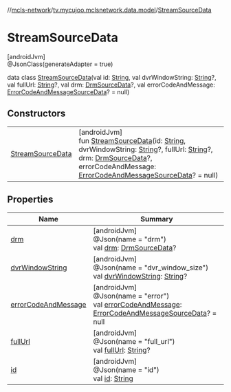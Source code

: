 //[mcls-network](../../../index.md)/[tv.mycujoo.mclsnetwork.data.model](../index.md)/[StreamSourceData](index.md)

# StreamSourceData

[androidJvm]\
@JsonClass(generateAdapter = true)

data class [StreamSourceData](index.md)(val id: [String](https://kotlinlang.org/api/latest/jvm/stdlib/kotlin/-string/index.html), val dvrWindowString: [String](https://kotlinlang.org/api/latest/jvm/stdlib/kotlin/-string/index.html)?, val fullUrl: [String](https://kotlinlang.org/api/latest/jvm/stdlib/kotlin/-string/index.html)?, val drm: [DrmSourceData](../-drm-source-data/index.md)?, val errorCodeAndMessage: [ErrorCodeAndMessageSourceData](../-error-code-and-message-source-data/index.md)? = null)

## Constructors

| | |
|---|---|
| [StreamSourceData](-stream-source-data.md) | [androidJvm]<br>fun [StreamSourceData](-stream-source-data.md)(id: [String](https://kotlinlang.org/api/latest/jvm/stdlib/kotlin/-string/index.html), dvrWindowString: [String](https://kotlinlang.org/api/latest/jvm/stdlib/kotlin/-string/index.html)?, fullUrl: [String](https://kotlinlang.org/api/latest/jvm/stdlib/kotlin/-string/index.html)?, drm: [DrmSourceData](../-drm-source-data/index.md)?, errorCodeAndMessage: [ErrorCodeAndMessageSourceData](../-error-code-and-message-source-data/index.md)? = null) |

## Properties

| Name | Summary |
|---|---|
| [drm](drm.md) | [androidJvm]<br>@Json(name = &quot;drm&quot;)<br>val [drm](drm.md): [DrmSourceData](../-drm-source-data/index.md)? |
| [dvrWindowString](dvr-window-string.md) | [androidJvm]<br>@Json(name = &quot;dvr_window_size&quot;)<br>val [dvrWindowString](dvr-window-string.md): [String](https://kotlinlang.org/api/latest/jvm/stdlib/kotlin/-string/index.html)? |
| [errorCodeAndMessage](error-code-and-message.md) | [androidJvm]<br>@Json(name = &quot;error&quot;)<br>val [errorCodeAndMessage](error-code-and-message.md): [ErrorCodeAndMessageSourceData](../-error-code-and-message-source-data/index.md)? = null |
| [fullUrl](full-url.md) | [androidJvm]<br>@Json(name = &quot;full_url&quot;)<br>val [fullUrl](full-url.md): [String](https://kotlinlang.org/api/latest/jvm/stdlib/kotlin/-string/index.html)? |
| [id](id.md) | [androidJvm]<br>@Json(name = &quot;id&quot;)<br>val [id](id.md): [String](https://kotlinlang.org/api/latest/jvm/stdlib/kotlin/-string/index.html) |
